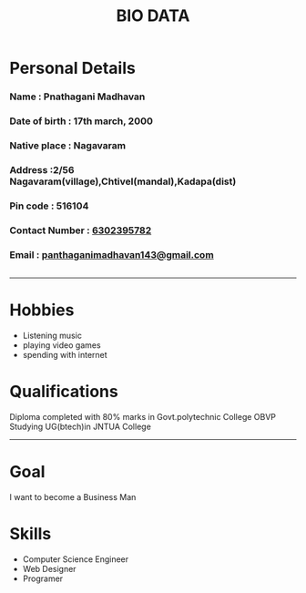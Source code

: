<!DOCTYPE html>
<html lang="en">
 <head>
    <meta charset="UTF-8">
         <title>BIO DATA</title>
  </head>
  <body>
    <div class="container">
      <div class="header"style="text-align:center;">
        <h1>BIO DATA</h1>
    </div>
        <div style="display: flex; flex-wrap: wrap;justify-content: space-between">
        <div class="persdet">
            <h1>Personal Details</h1>
            <h3>Name : Pnathagani Madhavan</h3>
            <h3>Date of birth : 17th march, 2000</h3>
            <h3>Native place : Nagavaram</h3>
            <h3>Address :2/56 Nagavaram(village),Chtivel(mandal),Kadapa(dist)</h3>
            <h3>Pin code : 516104</h3>
         <h3>Contact Number : <a href="tel:+6302395782">6302395782</a></h3>
            <h3>Email : <a href="mailto:panthaganimadhavan143@gmail.com?subject = Feedback&body = Message">panthaganimadhavan143@gmail.com</a></h3>
        </div>
        </div>
        <hr>
      <div class="hobbies">
        <h1>Hobbies</h1>
        <ul>
          <li>Listening music</li>
          <li>playing video games</li>
          <li>spending  with internet</li>
        </ul>
      </div>
        <div class="qualification">
            <h1>Qualifications</h1>
          <p> Diploma completed with 80% marks in Govt.polytechnic College OBVP<br>Studying UG(btech)in JNTUA College</p>
      </div>
      <hr>
      <div class="goal">
        <h1>Goal</h1>
        <p>I want to become a Business Man<br></p>
      </div>
      <div class="summary">
        <h1>Skills</h1>
        <ul>
          <li>Computer Science Engineer</li>
          <li>Web Designer</li>
          <li>Programer</li>
        </ul>
      </div>
      </body>
  </html>
        
        
            
       

  
